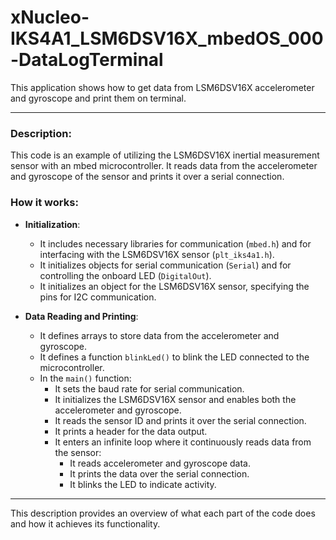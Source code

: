 # xNucleo-IKS4A1_LSM6DSV16X_mbedOS_000-DataLogTerminal

This application shows how to get data from LSM6DSV16X accelerometer and gyroscope and print them on terminal.

---

### Description:

This code is an example of utilizing the LSM6DSV16X inertial measurement sensor with an mbed microcontroller. It reads data from the accelerometer and gyroscope of the sensor and prints it over a serial connection.

### How it works:

- **Initialization**: 
  - It includes necessary libraries for communication (`mbed.h`) and for interfacing with the LSM6DSV16X sensor (`plt_iks4a1.h`).
  - It initializes objects for serial communication (`Serial`) and for controlling the onboard LED (`DigitalOut`).
  - It initializes an object for the LSM6DSV16X sensor, specifying the pins for I2C communication.

- **Data Reading and Printing**:
  - It defines arrays to store data from the accelerometer and gyroscope.
  - It defines a function `blinkLed()` to blink the LED connected to the microcontroller.
  - In the `main()` function:
    - It sets the baud rate for serial communication.
    - It initializes the LSM6DSV16X sensor and enables both the accelerometer and gyroscope.
    - It reads the sensor ID and prints it over the serial connection.
    - It prints a header for the data output.
    - It enters an infinite loop where it continuously reads data from the sensor:
      - It reads accelerometer and gyroscope data.
      - It prints the data over the serial connection.
      - It blinks the LED to indicate activity.

---

This description provides an overview of what each part of the code does and how it achieves its functionality.